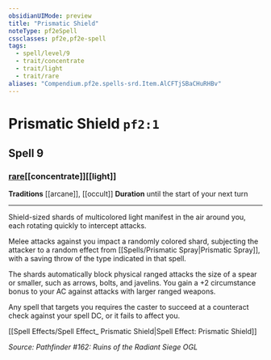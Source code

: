 ```yaml
---
obsidianUIMode: preview
title: "Prismatic Shield"
noteType: pf2eSpell
cssclasses: pf2e,pf2e-spell
tags:
  - spell/level/9
  - trait/concentrate
  - trait/light
  - trait/rare
aliases: "Compendium.pf2e.spells-srd.Item.AlCFTjSBaCHuRHBv" 
---
```

# Prismatic Shield  `pf2:1`  
## Spell 9
### [rare](rare "Rare Rarity Trait")[[concentrate]][[light]]
**Traditions** [[arcane]], [[occult]]
**Duration** until the start of your next turn
* * * 
Shield-sized shards of multicolored light manifest in the air around you, each rotating quickly to intercept attacks.

Melee attacks against you impact a randomly colored shard, subjecting the attacker to a random effect from [[Spells/Prismatic Spray|Prismatic Spray]], with a saving throw of the type indicated in that spell.

The shards automatically block physical ranged attacks the size of a spear or smaller, such as arrows, bolts, and javelins. You gain a +2 circumstance bonus to your AC against attacks with larger ranged weapons.

Any spell that targets you requires the caster to succeed at a counteract check against your spell DC, or it fails to affect you.

[[Spell Effects/Spell Effect_ Prismatic Shield|Spell Effect: Prismatic Shield]]

*Source: Pathfinder #162: Ruins of the Radiant Siege*
*OGL*